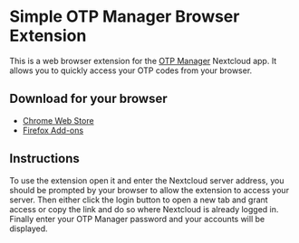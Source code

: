 # Simple OTP Manager Browser Extension

This is a web browser extension for the [OTP Manager](https://github.com/matteo-convertino/otpmanager-nextcloud) Nextcloud app. It allows you to quickly access your OTP codes from your browser.

## Download for your browser
- [Chrome Web Store](https://chromewebstore.google.com/detail/meopmcadkhpcpoaigkhkadagiemblecc)
- [Firefox Add-ons](https://addons.mozilla.org/en-US/firefox/addon/simple-otpmanager-browser/)

## Instructions

To use the extension open it and enter the Nextcloud server address, you should be prompted by your browser to allow the extension to access your server. Then either click the login button to open a new tab and grant access or copy the link and do so where Nextcloud is already logged in. Finally enter your OTP Manager password and your accounts will be displayed.
